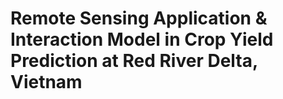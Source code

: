 # Remote Sensing Application & Interaction Model in Crop Yield Prediction at Red River Delta, Vietnam
